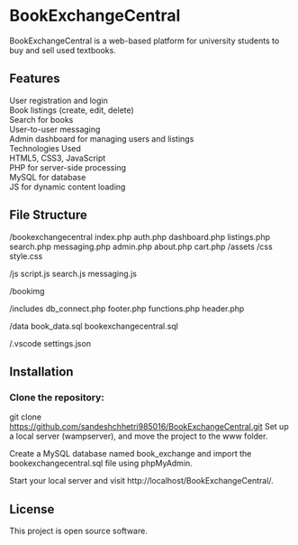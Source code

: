 # BookExchangeCentral

BookExchangeCentral is a web-based platform for university students to buy and sell used textbooks.

## Features

User registration and login  
Book listings (create, edit, delete)  
Search for books  
User-to-user messaging  
Admin dashboard for managing users and listings  
Technologies Used  
HTML5, CSS3, JavaScript  
PHP for server-side processing  
MySQL for database  
JS for dynamic content loading  

## File Structure

/bookexchangecentral
index.php
auth.php
dashboard.php
listings.php
search.php
messaging.php
admin.php
about.php
cart.php
/assets
  /css
   style.css

  /js
   script.js
   search.js
   messaging.js

  /bookimg

  /includes
   db_connect.php
   footer.php
   functions.php
   header.php

  /data
   book_data.sql
   bookexchangecentral.sql

  /.vscode
   settings.json


## Installation

### Clone the repository:

git clone https://github.com/sandeshchhetri985016/BookExchangeCentral.git
Set up a local server (wampserver), and move the project to the www folder.

Create a MySQL database named book_exchange and import the bookexchangecentral.sql file using phpMyAdmin.

Start your local server and visit http://localhost/BookExchangeCentral/.

## License

This project is open source software.

